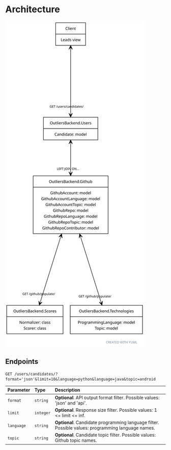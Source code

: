 # Architecture

![Alt text](https://raw.githubusercontent.com/nameisxi/outliers-backend/main/documentation/architecture-diagram.svg?token=GHSAT0AAAAAABUI6YOQ4P5MO3IDPWDWGWZGYTU4NDQ)

## Endpoints
```http
GET /users/candidates/?format='json'&limit=10&language=python&language=java&topic=android
```
| Parameter | Type | Description |
| :--- | :--- | :--- |
| `format` | `string` | **Optional**. API output format filter. Possible values: 'json' and 'api'. |
| `limit` | `integer` | **Optional**. Response size filter. Possible values: 1 <= limit <= inf. |
| `language` | `string` | **Optional**. Candidate programming language filter. Possible values: programming language names. |
| `topic` | `string` | **Optional**. Candidate topic filter. Possible values: Github topic names. |

